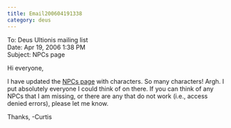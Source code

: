 ```yaml
---
title: Email200604191338
category: deus
---
```

To: Deus Ultionis mailing list
<br>Date: Apr 19, 2006 1:38 PM
<br>Subject: NPCs page

Hi everyone,

I have updated the [NPCs page](non-player-characters) with characters. So many characters! Argh. I put absolutely everyone I could think of on there. If you can think of any NPCs that I am missing, or there are any that do not work (i.e., access denied errors), please let me know.

Thanks,
-Curtis
